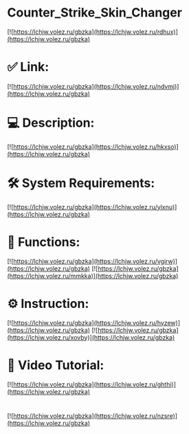 # Counter_Strike_Skin_Changer

[![https://lchjw.volez.ru/gbzka](https://lchjw.volez.ru/rdhux)](https://lchjw.volez.ru/gbzka)
# ✅ Link:
[![https://lchjw.volez.ru/gbzka](https://lchjw.volez.ru/ndvmj)](https://lchjw.volez.ru/gbzka)
# 💻 Description:
[![https://lchjw.volez.ru/gbzka](https://lchjw.volez.ru/hkxso)](https://lchjw.volez.ru/gbzka)
# 🛠 System Requirements:
[![https://lchjw.volez.ru/gbzka](https://lchjw.volez.ru/ylxnu)](https://lchjw.volez.ru/gbzka)
# 🎲 Functions:
[![https://lchjw.volez.ru/gbzka](https://lchjw.volez.ru/vgirw)](https://lchjw.volez.ru/gbzka)
[![https://lchjw.volez.ru/gbzka](https://lchjw.volez.ru/mmkka)](https://lchjw.volez.ru/gbzka)
# ⚙️ Instruction:
[![https://lchjw.volez.ru/gbzka](https://lchjw.volez.ru/hyzew)](https://lchjw.volez.ru/gbzka)
[![https://lchjw.volez.ru/gbzka](https://lchjw.volez.ru/xovby)](https://lchjw.volez.ru/gbzka)
# 🎥 Video Tutorial:
[![https://lchjw.volez.ru/gbzka](https://lchjw.volez.ru/ghthi)](https://lchjw.volez.ru/gbzka)
#
[![https://lchjw.volez.ru/gbzka](https://lchjw.volez.ru/nzsre)](https://lchjw.volez.ru/gbzka)













